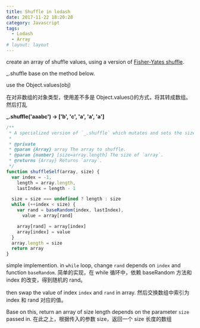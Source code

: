 ```yaml
---
title: Shuffle in lodash
date: 2017-11-22 18:20:28
category: Javascript
tags:
  - Lodash
  - Array
# layout: layout
---
```


create an array of shuffle values, using a version of [Fisher-Yates shuffle](https://en.wikipedia.org/wiki/Fisher-Yates_shuffle).

\_.shuffle base on the method below.

use the Object.values(obj)

在对非数组的对象类型，使用差不多是 Object.values()的方式，将其转成数组。然后打乱

**\_.shuffle('aaabc') -> ['b', 'c', 'a', 'a', 'a']**

```js
/**
 * A specialized version of `_.shuffle` which mutates and sets the size of `array`.
 *
 * @private
 * @param {Array} array The array to shuffle.
 * @param {number} [size=array.length] The size of `array`.
 * @returns {Array} Returns `array`.
 */
function shuffleSelf(array, size) {
  var index = -1,
    length = array.length,
    lastIndex = length - 1

  size = size === undefined ? length : size
  while (++index < size) {
    var rand = baseRandom(index, lastIndex),
      value = array[rand]

    array[rand] = array[index]
    array[index] = value
  }
  array.length = size
  return array
}
```

simple implemention. in `while` loop, change `rand` depends on `index` and function `baseRandom`.
简单的实现，在 while 循环中，依赖 baseRandom 方法和 index 的改变，得到随机的 rand。

then swap the value of index `index` and `rand` in array.
然后交换数组中索引为 index 和 rand 对应的值。

Base on this, return an array of size length depends on the parameter `size` passed in.
在此之上，根据传入的参数 size，返回一个 size 长度的数组
